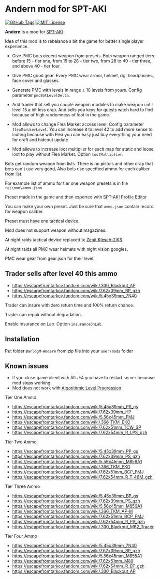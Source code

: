 # Andern mod for SPT-AKI

[![GitHub Tags](https://img.shields.io/github/v/tag/barlog-m/SPT-AKI-Andern?color=0298c3&label=version&style=flat-square)](https://github.com/barlog-m/oceanic-primal-visual-studio-code/tags)
[![MIT License](https://img.shields.io/badge/license-MIT-0298c3.svg?style=flat-square)](https://opensource.org/licenses/MIT)

**Andern** is a mod for [SPT-AKI](https://www.sp-tarkov.com/)

Idea of this mod is to rebalance a bit the game for better single player experience.

* Give PMC bots decent weapon from presets. Bots weapon ranged tiers: before 15 - tier one, from 15 to 28 - tier two, from 28 to 40 - tier three, and above 40 - tier four.

* Give PMC good gear. Every PMC wear armor, helmet, rig, headphones, face cover and glasses.

* Generate PMC with levels in range ± 10 levels from yours. Config parameter `pmcBotLevelDelta`.

* Add trader that sell you couple weapon modules to make weapon until level 15 a bit less crap. And sells you keys for quests witch hard to find because of high randomness of loot in the game.

* Mod allows to change Flea Market access level. Config parameter `fleaMinUserLevel`. You can increase it to level 42 to add more sense to looting because with Flea you can easy just buy everything your need for craft and hideout update.

* Mod allows to increase loot multiplier for each map for static and loose loot to play without Flea Market. Option `lootMultiplier`.

Bots get random weapon from lists. There is no pistols and other crap that bots can't use very good.
Also bots use specified ammo for each caliber from list.

For example list of ammo for tier one weapon presets is in file `res\one\ammo.json`

Preset made in the game and then exported with [SPT-AKI Profile Editor](https://hub.sp-tarkov.com/files/file/184-spt-aki-profile-editor/)

You can make your own preset. Just be sure that `ammo.json` contain record for weapon caliber.

Preset must have one tactical device.

Mod does not support weapon without magazines.

At night raids tactical device replaced to [Zenit Klesch-2IKS](https://escapefromtarkov.fandom.com/wiki/Zenit_Klesch-2IKS_IR_illuminator_with_laser)

At night raids all PMC wear helmets with night vision googles.

PMC wear gear from gear.json for their level.

## Trader sells after level 40 this ammo

* https://escapefromtarkov.fandom.com/wiki/.300_Blackout_AP
* https://escapefromtarkov.fandom.com/wiki/7.62x39mm_BP_gzh
* https://escapefromtarkov.fandom.com/wiki/5.45x39mm_7N40

Trader can insure with zero return time and 100% return chance.

Trader can repair without degradation.

Enable insurance on Lab. Option `insuranceOnLab`.

## Installation

Put folder `BarlogM-Andern` from zip file into your `user/mods` folder

## Known issues

* If you close game client with Alt+F4 you have to restart server becouse mod stops working.
* Mod does not work with [Algorithmic Level Progression](https://hub.sp-tarkov.com/files/file/1400-algorithmic-level-progression/)

Tier One Ammo

* https://escapefromtarkov.fandom.com/wiki/5.45x39mm_PS_gs
* https://escapefromtarkov.fandom.com/wiki/7.62x39mm_HP
* https://escapefromtarkov.fandom.com/wiki/5.56x45mm_FMJ
* https://escapefromtarkov.fandom.com/wiki/.366_TKM_EKO
* https://escapefromtarkov.fandom.com/wiki/7.62x51mm_TCW_SP
* https://escapefromtarkov.fandom.com/wiki/7.62x54mm_R_LPS_gzh

Tier Two Ammo

* https://escapefromtarkov.fandom.com/wiki/5.45x39mm_PP_gs
* https://escapefromtarkov.fandom.com/wiki/7.62x39mm_PS_gzh
* https://escapefromtarkov.fandom.com/wiki/5.56x45mm_M856A1
* https://escapefromtarkov.fandom.com/wiki/.366_TKM_EKO
* https://escapefromtarkov.fandom.com/wiki/7.62x51mm_BCP_FMJ
* https://escapefromtarkov.fandom.com/wiki/7.62x54mm_R_T-46M_gzh

Tier Three Ammo

* https://escapefromtarkov.fandom.com/wiki/5.45x39mm_BP_gs
* https://escapefromtarkov.fandom.com/wiki/7.62x39mm_PS_gzh
* https://escapefromtarkov.fandom.com/wiki/5.56x45mm_M856A1
* https://escapefromtarkov.fandom.com/wiki/.366_TKM_AP-M
* https://escapefromtarkov.fandom.com/wiki/7.62x51mm_BCP_FMJ
* https://escapefromtarkov.fandom.com/wiki/7.62x54mm_R_PS_gzh
* https://escapefromtarkov.fandom.com/wiki/.300_Blackout_M62_Tracer

Tier Four Ammo

* https://escapefromtarkov.fandom.com/wiki/5.45x39mm_7N40
* https://escapefromtarkov.fandom.com/wiki/7.62x39mm_BP_gzh
* https://escapefromtarkov.fandom.com/wiki/5.56x45mm_M855A1
* https://escapefromtarkov.fandom.com/wiki/7.62x51mm_M80
* https://escapefromtarkov.fandom.com/wiki/7.62x54mm_R_BT_gzh
* https://escapefromtarkov.fandom.com/wiki/.300_Blackout_AP
